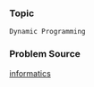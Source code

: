 ### Topic

    Dynamic Programming

### Problem Source

[informatics](http://informatics.mccme.ru/mod/statements/view.php?id=654#1)
